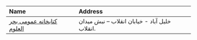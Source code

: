 | Name                                                                                         | Address                                       |
|:---------------------------------------------------------------------------------------------|:----------------------------------------------|
| [كتابخانه عمومی بحر العلوم](https://lib.ir/fa/library/407/كتابخانه-عمومی-بحر-العلوم/search/) | خلیل آباد - خیابان انقلاب – نبش میدان انقلاب. |